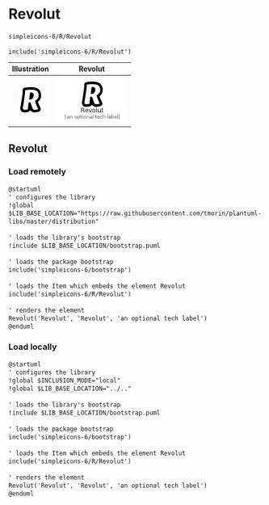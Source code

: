 # Revolut


```text
simpleicons-6/R/Revolut
```

```text
include('simpleicons-6/R/Revolut')
```



| Illustration | Revolut |
| :---: | :---: |
| ![illustration for Illustration](../../simpleicons-6/R/Revolut.png) | ![illustration for Revolut](../../simpleicons-6/R/Revolut.Local.png) |




## Revolut

### Load remotely
```plantuml
@startuml
' configures the library
!global $LIB_BASE_LOCATION="https://raw.githubusercontent.com/tmorin/plantuml-libs/master/distribution"

' loads the library's bootstrap
!include $LIB_BASE_LOCATION/bootstrap.puml

' loads the package bootstrap
include('simpleicons-6/bootstrap')

' loads the Item which embeds the element Revolut
include('simpleicons-6/R/Revolut')

' renders the element
Revolut('Revolut', 'Revolut', 'an optional tech label')
@enduml
```

### Load locally
```plantuml
@startuml
' configures the library
!global $INCLUSION_MODE="local"
!global $LIB_BASE_LOCATION="../.."

' loads the library's bootstrap
!include $LIB_BASE_LOCATION/bootstrap.puml

' loads the package bootstrap
include('simpleicons-6/bootstrap')

' loads the Item which embeds the element Revolut
include('simpleicons-6/R/Revolut')

' renders the element
Revolut('Revolut', 'Revolut', 'an optional tech label')
@enduml
```


